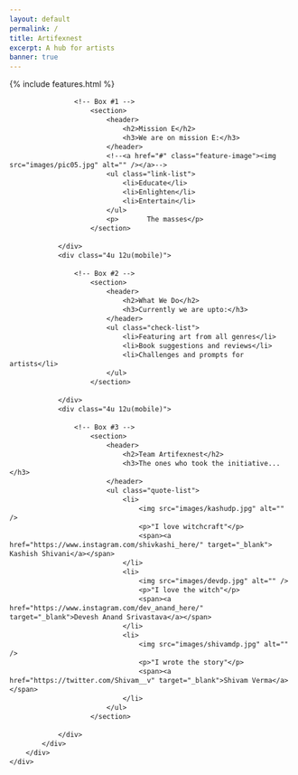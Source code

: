 ```yaml
---
layout: default
permalink: /
title: Artifexnest
excerpt: A hub for artists
banner: true
---
```

{% include features.html %}

<!-- Content -->
<div id="content-wrapper">
	<div id="content">
		<div class="container">
			<div class="row">
				<div class="4u 12u(mobile)">

					<!-- Box #1 -->
						<section>
							<header>
								<h2>Mission E</h2>
								<h3>We are on mission E:</h3>
							</header>
							<!--<a href="#" class="feature-image"><img src="images/pic05.jpg" alt="" /></a>-->
							<ul class="link-list">
								<li>Educate</li>
								<li>Enlighten</li>
								<li>Entertain</li>
							</ul>
							<p>       The masses</p>
						</section>

				</div>
				<div class="4u 12u(mobile)">

					<!-- Box #2 -->
						<section>
							<header>
								<h2>What We Do</h2>
								<h3>Currently we are upto:</h3>
							</header>
							<ul class="check-list">
								<li>Featuring art from all genres</li>
								<li>Book suggestions and reviews</li>
								<li>Challenges and prompts for artists</li>
							</ul>
						</section>

				</div>
				<div class="4u 12u(mobile)">

					<!-- Box #3 -->
						<section>
							<header>
								<h2>Team Artifexnest</h2>
								<h3>The ones who took the initiative...</h3>
							</header>
							<ul class="quote-list">
								<li>
									<img src="images/kashudp.jpg" alt="" />
									<p>"I love witchcraft"</p>
									<span><a href="https://www.instagram.com/shivkashi_here/" target="_blank"> Kashish Shivani</a></span>
								</li>
								<li>
									<img src="images/devdp.jpg" alt="" />
									<p>"I love the witch"</p>
									<span><a href="https://www.instagram.com/dev_anand_here/" target="_blank">Devesh Anand Srivastava</a></span>
								</li>
								<li>
									<img src="images/shivamdp.jpg" alt="" />
									<p>"I wrote the story"</p>
									<span><a href="https://twitter.com/Shivam__v" target="_blank">Shivam Verma</a></span>
								</li>
							</ul>
						</section>

				</div>
			</div>
		</div>
	</div>
</div>